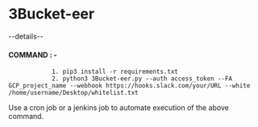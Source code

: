 # 3Bucket-eer

--details--

#### COMMAND : - 
                1. pip3 install -r requirements.txt
                2. python3 3Bucket-eer.py --auth access_token --FA GCP_project_name --webhook https://hooks.slack.com/your/URL --white /home/username/Desktop/whitelist.txt

Use a cron job or a jenkins job to automate execution of the above command.
